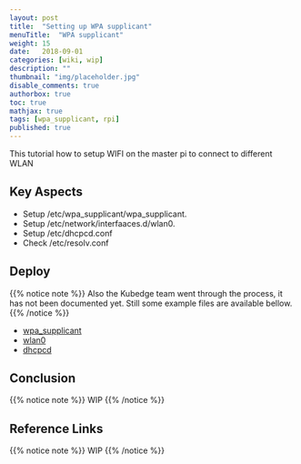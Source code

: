 ```yaml
---
layout: post
title:  "Setting up WPA supplicant"
menuTitle:  "WPA supplicant"
weight: 15
date:   2018-09-01
categories: [wiki, wip]
description: ""
thumbnail: "img/placeholder.jpg"
disable_comments: true
authorbox: true
toc: true
mathjax: true
tags: [wpa_supplicant, rpi]
published: true
---
```


This tutorial how to setup WIFI on the master pi to connect to different WLAN 

<!--more-->

## Key Aspects

- Setup /etc/wpa_supplicant/wpa_supplicant.
- Setup /etc/network/interfaaces.d/wlan0.
- Setup /etc/dhcpcd.conf 
- Check /etc/resolv.conf

## Deploy

{{% notice note %}}
Also the Kubedge team went through the process, it has not been documented yet. Still some example files are available bellow.
{{% /notice %}}

- [wpa_supplicant](https://github.com/kubedge/kube-rpi/blob/master/config/cluster1/hypriotos/kubemaster-pi/etc/wpa_supplicant/wpa_supplicant.conf)
- [wlan0](https://github.com/kubedge/kube-rpi/blob/master/config/cluster1/hypriotos/kubemaster-pi/etc/network/interfaces.d/wlan0)
- [dhcpcd](https://github.com/kubedge/kube-rpi/blob/master/config/cluster1/hypriotos/kubemaster-pi/etc/dhcpcd.conf)

## Conclusion

{{% notice note %}}
WIP
{{% /notice %}}

## Reference Links

{{% notice note %}}
WIP
{{% /notice %}}
